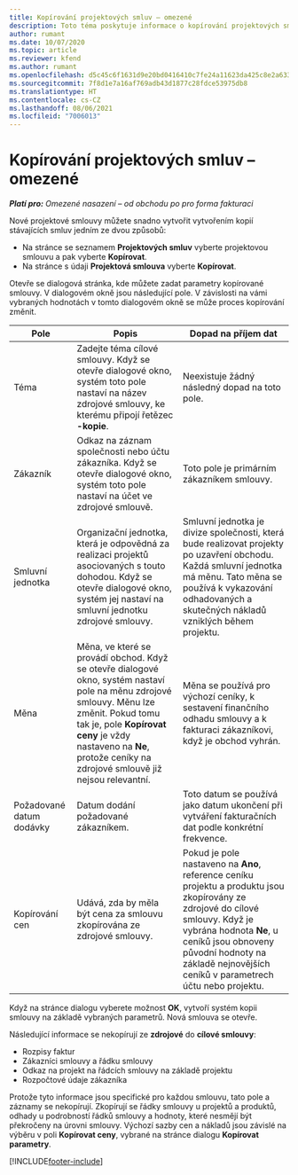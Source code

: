 ```yaml
---
title: Kopírování projektových smluv – omezené
description: Toto téma poskytuje informace o kopírování projektových smluv v Project Operations.
author: rumant
ms.date: 10/07/2020
ms.topic: article
ms.reviewer: kfend
ms.author: rumant
ms.openlocfilehash: d5c45c6f1631d9e20bd0416410c7fe24a11623da425c8e2a633b085fbfabdd79
ms.sourcegitcommit: 7f8d1e7a16af769adb43d1877c28fdce53975db8
ms.translationtype: HT
ms.contentlocale: cs-CZ
ms.lasthandoff: 08/06/2021
ms.locfileid: "7006013"
---
```

# <a name="copy-project-contracts---lite"></a>Kopírování projektových smluv – omezené

_**Platí pro:** Omezené nasazení – od obchodu po pro forma fakturaci_

Nové projektové smlouvy můžete snadno vytvořit vytvořením kopií stávajících smluv jedním ze dvou způsobů: 

  - Na stránce se seznamem **Projektových smluv** vyberte projektovou smlouvu a pak vyberte **Kopírovat**.
  - Na stránce s údaji **Projektová smlouva** vyberte **Kopírovat**.

Otevře se dialogová stránka, kde můžete zadat parametry kopírované smlouvy. V dialogovém okně jsou následující pole. V závislosti na vámi vybraných hodnotách v tomto dialogovém okně se může proces kopírování změnit.

| **Pole** | **Popis** | **Dopad na příjem dat** |
| --- | --- | --- |
| Téma | Zadejte téma cílové smlouvy. Když se otevře dialogové okno, systém toto pole nastaví na název zdrojové smlouvy, ke kterému připojí řetězec **-kopie**. | Neexistuje žádný následný dopad na toto pole. |
| Zákazník | Odkaz na záznam společnosti nebo účtu zákazníka. Když se otevře dialogové okno, systém toto pole nastaví na účet ve zdrojové smlouvě. | Toto pole je primárním zákazníkem smlouvy. |
| Smluvní jednotka | Organizační jednotka, která je odpovědná za realizaci projektů asociovaných s touto dohodou. Když se otevře dialogové okno, systém jej nastaví na smluvní jednotku zdrojové smlouvy. | Smluvní jednotka je divize společnosti, která bude realizovat projekty po uzavření obchodu. Každá smluvní jednotka má měnu. Tato měna se používá k vykazování odhadovaných a skutečných nákladů vzniklých během projektu. |
| Měna | Měna, ve které se provádí obchod. Když se otevře dialogové okno, systém nastaví pole na měnu zdrojové smlouvy. Měnu lze změnit. Pokud tomu tak je, pole **Kopírovat ceny** je vždy nastaveno na **Ne**, protože ceníky na zdrojové smlouvě již nejsou relevantní. | Měna se používá pro výchozí ceníky, k sestavení finančního odhadu smlouvy a k fakturaci zákazníkovi, když je obchod vyhrán. |
| Požadované datum dodávky | Datum dodání požadované zákazníkem. | Toto datum se používá jako datum ukončení při vytváření fakturačních dat podle konkrétní frekvence. |
| Kopírování cen | Udává, zda by měla být cena za smlouvu zkopírována ze zdrojové smlouvy. | Pokud je pole nastaveno na **Ano**, reference ceníku projektu a produktu jsou zkopírovány ze zdrojové do cílové smlouvy. Když je vybrána hodnota **Ne**, u ceníků jsou obnoveny původní hodnoty na základě nejnovějších ceníků v parametrech účtu nebo projektu. |

Když na stránce dialogu vyberete možnost **OK**, vytvoří systém kopii smlouvy na základě vybraných parametrů. Nová smlouva se otevře.

Následující informace se nekopírují ze **zdrojové** do **cílové smlouvy**:

  - Rozpisy faktur
  - Zákazníci smlouvy a řádku smlouvy
  - Odkaz na projekt na řádcích smlouvy na základě projektu
  - Rozpočtové údaje zákazníka

Protože tyto informace jsou specifické pro každou smlouvu, tato pole a záznamy se nekopírují. Zkopírují se řádky smlouvy u projektů a produktů, odhady u podrobností řádků smlouvy a hodnoty, které nesmějí být překročeny na úrovni smlouvy. Výchozí sazby cen a nákladů jsou závislé na výběru v poli **Kopírovat ceny**, vybrané na stránce dialogu **Kopírovat parametry**.


[!INCLUDE[footer-include](../../includes/footer-banner.md)]